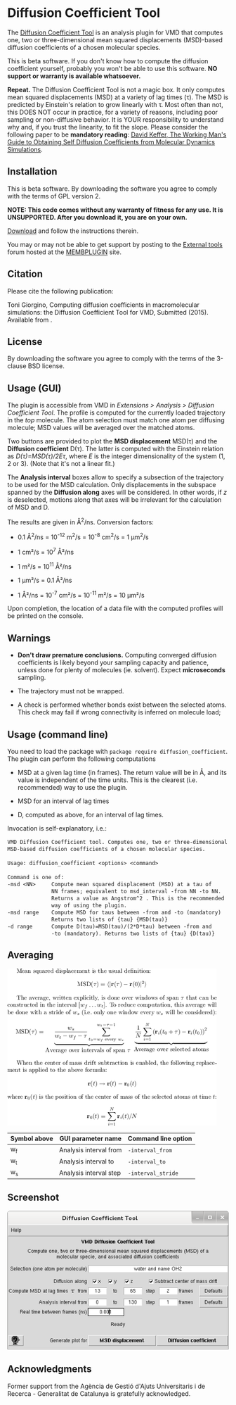 Diffusion Coefficient Tool
==========================


The [Diffusion Coefficient Tool](#) is an analysis plugin for VMD that computes one, two or three-dimensional mean squared displacements (MSD)-based diffusion coefficients of a chosen molecular species.

This is beta software. If you don't know how to compute the diffusion coefficient yourself, probably you won't be able to use this software. **NO support or warranty is available whatsoever.**

**Repeat.** The Diffusion Coefficient Tool is not a magic box. It only computes mean squared displacements (MSD) at a variety of lag times (τ). The MSD is predicted by Einstein's relation to grow linearly with τ. Most often than not, this DOES NOT occur in practice, for a variety of reasons, including poor sampling or non-diffusive behavior. It is YOUR responsibility to understand why and, if you trust the linearity, to fit the slope. Please consider the following paper to be **mandatory reading**: [David Keffer, The Working Man's Guide to Obtaining Self Diffusion Coefficients from Molecular Dynamics Simulations](http://utkstair.org/clausius/docs/che548/pdf/selfD.pdf).



Installation
------------

This is beta software. By downloading the software you agree to comply with the terms of GPL version 2.

**NOTE: This code comes without any warranty of fitness for any use. It is UNSUPPORTED. After you download it, you are on your own.**

[Download](https://github.com/tonigi/vmd_diffusion_coefficient/releases/latest) and follow the instructions therein.

You may or may not be able to get support by posting to the [External tools](https://sourceforge.net/p/membplugin/discussion/external_tools/) forum hosted at the [MEMBPLUGIN](http://membplugin.sourceforge.net) site.


Citation
--------

Please cite the following publication:

Toni Giorgino, Computing diffusion coefficients in macromolecular simulations: the Diffusion Coefficient Tool for VMD, Submitted (2015). Available from [](https://github.com/tonigi/vmd_diffusion_coefficient/).


License
-------

By downloading the software you agree to comply with the terms of the
3-clause BSD license.


Usage (GUI)
-----------

The plugin is accessible from VMD in *Extensions \> Analysis \> Diffusion Coefficient Tool*. The profile is computed for the currently loaded trajectory in the *top* molecule. The atom selection must match one atom per diffusing molecule; MSD values will be averaged over the matched atoms.

Two buttons are provided to plot the **MSD displacement** MSD(τ) and the **Diffusion coefficient** D(τ). The latter is computed with the Einstein relation as *D(τ)=MSD(τ)/2Eτ*, where *E* is the integer dimensionality of the system (1, 2 or 3). (Note that it's not a linear fit.)

The **Analysis interval** boxes allow to specify a subsection of the trajectory to be used for the MSD calculation. Only displacements in the subspace spanned by the **Diffusion along** axes will be considered. In other words, if *z* is deselected, motions along that axes will be irrelevant for the calculation of MSD and D.

The results are given in Å<sup>2</sup>/ns. Conversion factors:

-   0.1 Å<sup>2</sup>/ns = 10<sup>-12</sup> m<sup>2</sup>/s = 10<sup>-8</sup> cm<sup>2</sup>/s = 1 μm<sup>2</sup>/s

-   1 cm²/s = 10<sup>7</sup> Å²/ns

-   1 m²/s = 10<sup>11</sup> Å²/ns

-   1 μm²/s = 0.1 Å²/ns

-   1 Å²/ns = 10<sup>-7</sup> cm²/s = 10<sup>-11</sup> m²/s = 10 μm²/s

Upon completion, the location of a data file with the computed profiles will be printed on the console.


Warnings
--------

-   **Don't draw premature conclusions.** Computing converged diffusion coefficients is likely beyond your sampling capacity and patience, unless done for plenty of molecules (ie. solvent). Expect **microseconds** sampling.

-   The trajectory must not be wrapped.

-   A check is performed whether bonds exist between the selected atoms. This check may fail if wrong connectivity is inferred on molecule load;



Usage (command line)
--------------------

You need to load the package with `package require diffusion_coefficient`. The plugin can perform the following computations

-   MSD at a given lag time (in frames). The return value will be in Å, and its value is independent of the time units. This is the clearest (i.e. recommended) way to use the plugin.

-   MSD for an interval of lag times

-   D, computed as above, for an interval of lag times.

Invocation is self-explanatory, i.e.:

    VMD Diffusion Coefficient tool. Computes one, two or three-dimensional
    MSD-based diffusion coefficients of a chosen molecular species.

    Usage: diffusion_coefficient <options> <command>

    Command is one of:
    -msd <NN>     Compute mean squared displacement (MSD) at a tau of
                  NN frames; equivalent to msd_interval -from NN -to NN.
                  Returns a value as Angstrom^2 . This is the recommended 
                  way of using the plugin.
    -msd range    Compute MSD for taus between -from and -to (mandatory)
                  Returns two lists of {tau} {MSD(tau)}
    -d range      Compute D(tau)=MSD(tau)/(2*D*tau) between -from and
                  -to (mandatory). Returns two lists of {tau} {D(tau)}


Averaging
---------

![formulas.png](formulas.png)

| **Symbol above** | **GUI parameter name** | **Command line option** |
|------------------|------------------------|-------------------------|
| w<sub>f</sub>    | Analysis interval from | `-interval_from`        |
| w<sub>t</sub>    | Analysis interval to   | `-interval_to`          |
| w<sub>s</sub>    | Analysis interval step | `-interval_stride`      |


Screenshot
----------

![gui.png](gui.png)



Acknowledgments
---------------

Former support from the Agència de Gestió d'Ajuts Universitaris i de Recerca - Generalitat de Catalunya is gratefully acknowledged.

